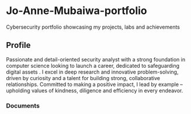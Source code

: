 # Jo-Anne-Mubaiwa-portfolio
Cybersecurity portfolio showcasing my projects, labs and achievements

## Profile
Passionate and detail-oriented security analyst with a strong foundation in
computer science looking to launch a career, dedicated to safeguarding digital
assets . I excel in deep research and innovative problem-solving, driven by
curiosity and a talent for building strong, collaborative relationships. Committed
to making a positive impact, I lead by example – upholding values of kindness,
diligence and efficiency in every endeavor.

### Documents
